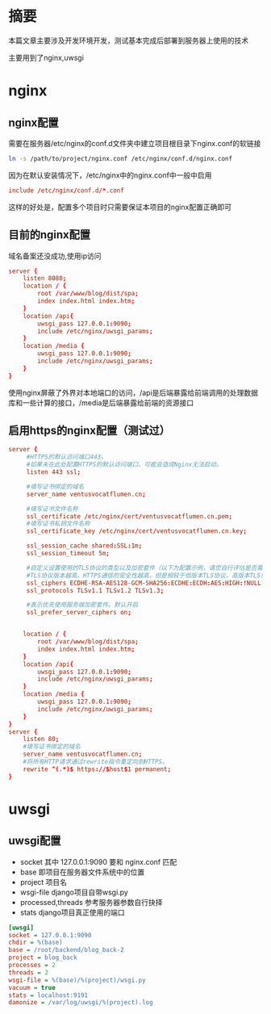 # 摘要
本篇文章主要涉及开发环境开发，测试基本完成后部署到服务器上使用的技术

主要用到了nginx,uwsgi
# nginx
## nginx配置
需要在服务器/etc/nginx的conf.d文件夹中建立项目根目录下nginx.conf的软链接
```bash
ln -s /path/to/project/nginx.conf /etc/nginx/conf.d/nginx.conf
```
因为在默认安装情况下，/etc/nginx中的nginx.conf中一般中启用
```nginx.conf
include /etc/nginx/conf.d/*.conf
```
这样的好处是，配置多个项目时只需要保证本项目的nginx配置正确即可
## 目前的nginx配置
域名备案还没成功,使用ip访问
```nginx.conf
server {
    listen 8080;
    location / {
        root /var/www/blog/dist/spa;
        index index.html index.htm;
    }
    location /api{
        uwsgi_pass 127.0.0.1:9090;
        include /etc/nginx/uwsgi_params;
    }
    location /media {
        uwsgi_pass 127.0.0.1:9090;
        include /etc/nginx/uwsgi_params;
    }
}
```
使用nginx屏蔽了外界对本地端口的访问，/api是后端暴露给前端调用的处理数据库和一些计算的接口，/media是后端暴露给前端的资源接口
## 启用https的nginx配置（测试过）
```nginx.conf
server {
     #HTTPS的默认访问端口443。
     #如果未在此处配置HTTPS的默认访问端口，可能会造成Nginx无法启动。
     listen 443 ssl;

     #填写证书绑定的域名
     server_name ventusvocatflumen.cn;

     #填写证书文件名称
     ssl_certificate /etc/nginx/cert/ventusvocatflumen.cn.pem;
     #填写证书私钥文件名称
     ssl_certificate_key /etc/nginx/cert/ventusvocatflumen.cn.key;

     ssl_session_cache shared:SSL:1m;
     ssl_session_timeout 5m;

     #自定义设置使用的TLS协议的类型以及加密套件（以下为配置示例，请您自行评估是否需要配置）
     #TLS协议版本越高，HTTPS通信的安全性越高，但是相较于低版本TLS协议，高版本TLS协议对浏览器的兼容性较差。
     ssl_ciphers ECDHE-RSA-AES128-GCM-SHA256:ECDHE:ECDH:AES:HIGH:!NULL:!aNULL:!MD5:!ADH:!RC4;
     ssl_protocols TLSv1.1 TLSv1.2 TLSv1.3;

     #表示优先使用服务端加密套件。默认开启
     ssl_prefer_server_ciphers on;


    location / {
        root /var/www/blog/dist/spa;
        index index.html index.htm;
    }
    location /api{
        uwsgi_pass 127.0.0.1:9090;
        include /etc/nginx/uwsgi_params;
    }
    location /media {
        uwsgi_pass 127.0.0.1:9090;
        include /etc/nginx/uwsgi_params;
    }
}
server {
    listen 80;
    #填写证书绑定的域名
    server_name ventusvocatflumen.cn;
    #将所有HTTP请求通过rewrite指令重定向到HTTPS。
    rewrite ^(.*)$ https://$host$1 permanent;
}
```
# uwsgi

## uwsgi配置
- socket
  其中 127.0.0.1:9090 要和 nginx.conf 匹配
- base
  即项目在服务器文件系统中的位置
- project
  项目名
- wsgi-file
  django项目自带wsgi.py
- processed,threads
  参考服务器参数自行抉择
- stats
  django项目真正使用的端口
```ini
[uwsgi]
socket = 127.0.0.1:9090
chdir = %(base)
base = /root/backend/blog_back-2
project = blog_back
processes = 2
threads = 2
wsgi-file = %(base)/%(project)/wsgi.py
vacuum = true
stats = localhost:9191
damonize = /var/log/uwsgi/%(project).log
```

